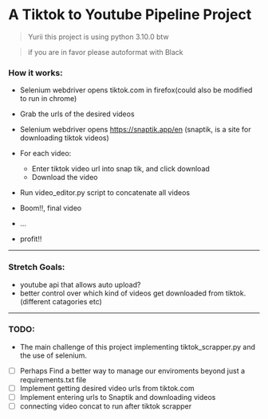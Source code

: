 # A Tiktok to Youtube Pipeline Project
>Yurii this project is using python 3.10.0 btw

>if you are in favor please autoformat with Black

### How it works:

- Selenium webdriver opens tiktok.com in firefox(could also be modified to run in chrome)
- Grab the urls of the desired videos
- Selenium webdriver opens https://snaptik.app/en (snaptik, is a site for downloading tiktok videos)
- For each video:
    - Enter tiktok video url into snap tik, and click download
    - Download the video


- Run video_editor.py script to concatenate all videos

- Boom!!, final video
- ... 
- profit!!



------------------------------------------------------------------------------------------
### Stretch Goals:
- youtube api that allows auto upload?
- better control over which kind of videos get downloaded from tiktok.(different catagories etc)


---
### TODO:
- The main challenge of this project implementing tiktok_scrapper.py and the use of selenium.

- [ ] Perhaps Find a better way to manage our enviroments beyond just a requirements.txt file
- [ ] Implement getting desired video urls from tiktok.com
- [ ] Implement entering urls to Snaptik and downloading videos
- [ ] connecting video concat to run after tiktok scrapper
